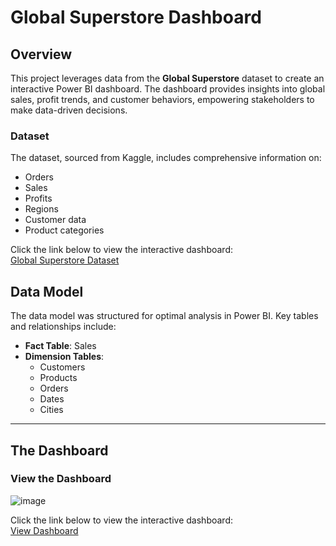 # Global Superstore Dashboard

## Overview
This project leverages data from the **Global Superstore** dataset to create an interactive Power BI dashboard. The dashboard provides insights into global sales, profit trends, and customer behaviors, empowering stakeholders to make data-driven decisions.

### Dataset  
The dataset, sourced from Kaggle, includes comprehensive information on:

- Orders  
- Sales  
- Profits  
- Regions  
- Customer data  
- Product categories  

Click the link below to view the interactive dashboard:  
[Global Superstore Dataset](https://www.kaggle.com/datasets/apoorvaappz/global-super-store-dataset)

## Data Model
The data model was structured for optimal analysis in Power BI. Key tables and relationships include:
- **Fact Table**: Sales
- **Dimension Tables**: 
  - Customers
  - Products
  - Orders
  - Dates
  - Cities

---

## The Dashboard
### View the Dashboard

![image](https://github.com/user-attachments/assets/7f90969c-72d9-4cc8-95fc-5ccbdc1cadc7)


Click the link below to view the interactive dashboard:  
[View Dashboard](https://app.powerbi.com/view?r=eyJrIjoiZWUyMDRiZTYtZjFjNy00NzY3LWIzOTItMjc2MzkwNWY2MDIxIiwidCI6ImI1YmY0ZjdkLTczN2ItNDdhOC1hOTZiLWI2N2I0M2I4MThmYiJ9&pageName=5ea9af189070b0b0b004)

